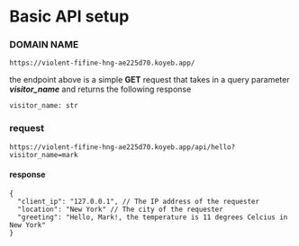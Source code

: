 # Basic API setup


### DOMAIN NAME
```
https://violent-fifine-hng-ae225d70.koyeb.app/
```

the endpoint above is a simple **GET** request that takes in a query parameter ***visitor_name***  and returns the following response

```
visitor_name: str
```

### request
```
https://violent-fifine-hng-ae225d70.koyeb.app/api/hello?visitor_name=mark
```

#### response
```
{
  "client_ip": "127.0.0.1", // The IP address of the requester
  "location": "New York" // The city of the requester
  "greeting": "Hello, Mark!, the temperature is 11 degrees Celcius in New York"
}
```